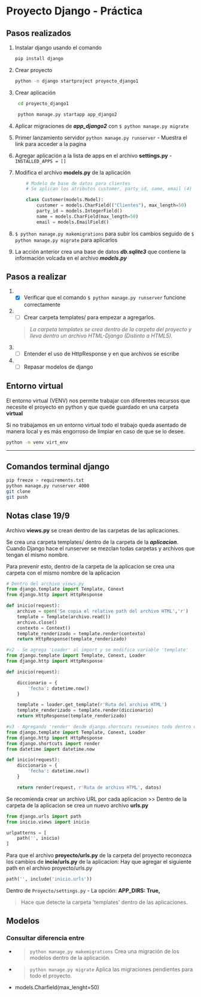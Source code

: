 # Proyecto Django - Práctica

## Pasos realizados

1. Instalar django usando el comando

    ```bash
    pip install django
    ```

2. Crear proyecto

    ```bash
    python -m django startproject proyecto_django1
    ```

3. Crear aplicación

   ```bash
    cd proyecto_django1

    python manage.py startapp app_django2
    ```

4. Aplicar migraciones de ***app_django2*** con ``$ python manage.py migrate``
5. Primer lanzamiento servidor ``python manage.py runserver`` - Muestra el link para acceder a la pagina
6. Agregar aplicación a la lista de apps en el archivo **settings.py** - ``INSTALLED_APPS = []``
7. Modifica el archivo **models.py** de la aplicación

    ```py
        # Modelo de base de datos para clientes
        # Se aplican los atributos customer, party_id, name, email (4)

        class Customer(models.Model):
            customer = models.CharField(("Clientes"), max_length=50)
            party_id = models.IntegerField()
            name = models.CharField(max_length=50)
            email = models.EmailField()
    ```

8. ``$ python manage.py makemigrations`` para subir los cambios seguido de ``$ python manage.py migrate`` para aplicarlos
9. La acción anterior crea una base de datos ***db.sqlite3*** que contiene la información volcada en el archivo ***models.py***

## Pasos a realizar

1) - [x] Verificar que el comando ``$ python manage.py runserver`` funcione correctamente
2) - [ ] Crear carpeta templates/ para empezar a agregarlos.
    > *La carpeta templates se crea dentro de la carpeta del proyecto y lleva dentro un archivo HTML-Django (Distinto a HTML5).*
3) - [ ] Entender el uso de HttpResponse y en que archivos se escribe
4) - [ ] Repasar modelos de django

## Entorno virtual

El entorno virtual (VENV) nos permite trabajar con diferentes recursos que necesite el proyecto en python y que quede guardado en una carpeta **virtual**

Si no trabajamos en un entorno virtual todo el trabajo queda asentado de manera local y es más engorroso de limpiar en caso de que se lo desee.

```bash
python -m venv virt_env
```

---------

## Comandos terminal django

```bash
pip freeze > requirements.txt
python manage.py runserver 4000
git clone
git push
```

## Notas clase 19/9

Archivo **views.py** se crean dentro de las carpetas de las aplicaciones.

Se crea una carpeta templates/ dentro de la carpeta de la ***aplicacion***.
Cuando Django hace el runserver se mezclan todas carpetas y archivos que tengan el mismo nombre.

Para prevenir esto, dentro de la carpeta de la aplicacion se crea una carpeta con el mismo nombre de la aplicacion

```py
# Dentro del archivo views.py
from django.template import Template, Conext
from django.http import HttpResponse

def inicio(request):
    archivo = open('Se copia el relative path del archivo HTML','r')
    template = Template(archivo.read())
    archivo.close()
    contexto = Context()
    template_renderizado = template.render(contexto)
    return HttpResponse(template_renderizado)

#v2 - Se agrega 'Loader' al import y se modifica variable 'template'
from django.template import Template, Conext, Loader
from django.http import HttpResponse

def inicio(request):

    diccionario = {
        'fecha': datetime.now()
    }

    template = loader.get_template(r'Ruta del archivo HTML')
    template_renderizado = template.render(diccionario)
    return HttpResponse(template_renderizado)

#v3 - Agregando 'render' desde django.shortcuts resumimos todo dentro del return de la funcion
from django.template import Template, Conext, Loader
from django.http import HttpResponse
from django.shortcuts import render
from datetime import datetime.now

def inicio(request):
    diccionario = {
        'fecha': datetime.now()
    }

    return render(request, r'Ruta de archivo HTML', datos)
```

Se recomienda crear un archivo URL por cada aplicacion >> Dentro de la carpeta de la aplicacion se crea un nuevo archivo **urls.py**

```py
from django.urls import path
from inicio.views import inicio

urlpatterns = [
    path('', inicio)
]
```

Para que el archivo **proyecto/urls.py** de la carpeta del proyecto reconozca los cambios de **incio/urls.py** de la aplicacion: Hay que agregar el siguiente path en el archivo proyecto/urls.py

```py
path('', include('inicio.urls'))
```

Dentro de ``Proyecto/settings.py`` - La opción:
**APP_DIRS: True,**
> Hace que detecte la carpeta 'templates' dentro de las aplicaciones.

## Modelos

### Consultar diferencia entre

- > ``python manage.py makemigrations``
Crea una migración de los modelos dentro de la aplicación.
- > ``python manage.py migrate``
Aplica las migraciones pendientes para todo el proyecto.

- models.Charfield(max_lenght=50)
